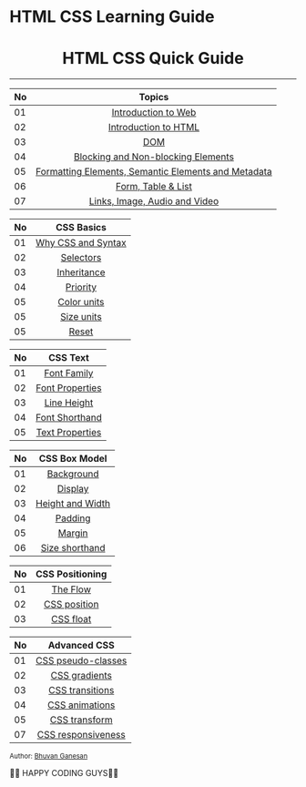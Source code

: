# HTML CSS Learning Guide

<div align="center">
  <h1>HTML CSS Quick Guide</h1>
</div>

<hr>

| No |                                                                       Topics                                                                        |
| ----- | :------------------------------------------------------------------------------: |
| 01    |[Introduction to Web](./01_Getting_Started/getting_started.md) |
| 02    |[Introduction to HTML](./02_html/html_01.md)
| 03    |[DOM](./03_dom/dom.md)|
| 04    |[Blocking and Non-blocking Elements](./04_blocking%26non-blocking/blocking%26non-blocking.md)|
| 05    |[Formatting Elements, Semantic Elements and Metadata](./05_formatting&semanticelements&metadata/formatting&semanticelements&metadata.md)|
| 06    |[Form, Table & List](./06_formtableandlist/formtableandlist.md)|
| 07    |[Links, Image, Audio and Video](./07_links_image_audio_video/07_links_image_audio_video.md)|




| No | CSS Basics                                                                        |
| ----- | :------------------------------------------------------------------------------: |
| 01    |[Why CSS and Syntax]()|
| 02    |[Selectors]()|
| 03    |[Inheritance]()|
| 04    |[Priority]()|
| 05    |[Color units]()|
| 05    |[Size units]()|
| 05    |[Reset]()|

| No | CSS Text                                                                        |
| ----- | :------------------------------------------------------------------------------: |
| 01    |[Font Family]()|
| 02    |[Font Properties]()|
| 03    |[Line Height]()|
| 04    |[Font Shorthand]()|
| 05    |[Text Properties]()|

| No | CSS Box Model                                                                       |
| ----- | :------------------------------------------------------------------------------: |
| 01    |[Background]()|
| 02    |[Display]()|
| 03    |[Height and Width]()|
| 04    |[Padding]()|
| 05    |[Margin]()|
| 06    |[Size shorthand]()|

| No | CSS Positioning                                                                      |
| ----- | :------------------------------------------------------------------------------: |
| 01    |[The Flow]()|
| 02    |[CSS position]()|
| 03    |[CSS float]()|

| No | Advanced CSS                                                                        |
| ----- | :------------------------------------------------------------------------------: |
| 01    |[CSS pseudo-classes]()|
| 02    |[CSS gradients]()|
| 03    |[CSS transitions]()|
| 04    |[CSS animations]()|
| 05    |[CSS transform]()|
| 07    |[CSS responsiveness]()|



<sub>Author:
<a href="https://www.linkedin.com/in/bhuvanaganesan-l-2209047a" target="_blank">Bhuvan Ganesan</a><br>
</sub>

👨‍💻 HAPPY CODING GUYS👨‍💻
